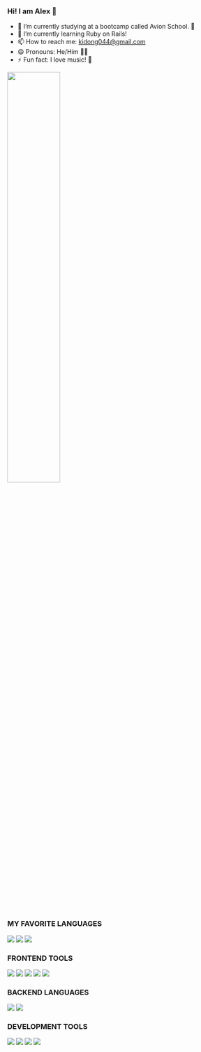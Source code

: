 ### Hi! I am Alex 👋

- 🔭 I’m currently studying at a bootcamp called Avion School. 🚀
- 🌱 I’m currently learning Ruby on Rails! 
- 📫 How to reach me: kidong044@gmail.com
- 😄 Pronouns: He/Him 👨🏼
- ⚡ Fun fact: I love music! 🎸


<!--<p align="center">
<img width="49%" heigth="100%" style="display:inline" align="center" src="https://github-readme-stats.vercel.app/api?username=alexcitrus&show_icons=true&line_height=27&count_private=true&theme=gotham&card_width=300&include_all_commits=true" /> -->

<img width="49%" heigth="100%" style="display:inline" align="center" src="https://github-readme-stats.vercel.app/api/top-langs/?username=alexcitrus&theme=gruvbox&langs_count=10&layout=compact" />
</p>


[//]: # (IMG SHIELDS FROM: https://github.com/alexandresanlim/Badges4-README.md-Profile)


### MY FAVORITE LANGUAGES

<p>
    <img src="https://img.shields.io/badge/javascript-%23F7DF1E.svg?&style=for-the-badge&logo=javascript&logoColor=black">
    <img src="https://img.shields.io/badge/Ruby%20-C21325?logo=ruby&logoColor=white&style=for-the-badge" />
    <img src="https://img.shields.io/badge/rails%20-%23FF2D20.svg?&style=for-the-badge&logo=ruby-on-rails&logoColor=white">
</p>



### FRONTEND TOOLS

<p>
    <img src = "https://img.shields.io/badge/html-%23239120.svg?&style=for-the-badge&logo=html5&logoColor=white"> 
    <img src = "https://img.shields.io/badge/css-%23239120.svg?&style=for-the-badge&logo=css3&logoColor=white">
    <img src="https://img.shields.io/badge/sass%20-%23CC6699.svg?&style=for-the-badge&logo=sass&logoColor=white">
    <img src="https://img.shields.io/badge/bootstrap%20-%23563D7C.svg?&style=for-the-badge&logo=bootstrap&logoColor=white">
    <img src ="https://img.shields.io/badge/Bulma%20-2C8EBB?logo=bulma&logoColor=white&style=for-the-badge">

<p>

### BACKEND LANGUAGES

<p>
    <img src="https://img.shields.io/badge/Ruby%20-C21325?logo=ruby&logoColor=white&style=for-the-badge" />
    <img src="https://img.shields.io/badge/rails%20-%23FF2D20.svg?&style=for-the-badge&logo=ruby-on-rails&logoColor=white">
    
<p>

### DEVELOPMENT TOOLS

<p>
    <img src="https://img.shields.io/badge/NPM%20-CB3837?logo=npm&logoColor=white&style=for-the-badge" />
    <img src="https://img.shields.io/badge/Yarn%20-2C8EBB?logo=yarn&logoColor=white&style=for-the-badge" />
    <img src="https://img.shields.io/badge/Git%20-F05032?logo=git&logoColor=white&style=for-the-badge" />
    <img src="https://img.shields.io/badge/github-%23100000.svg?&style=for-the-badge&logo=github&logoColor=white">
    
<p>
